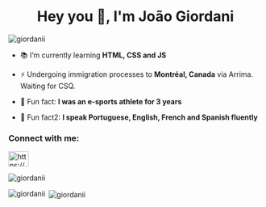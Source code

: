 <h1 align="center">Hey you 👋, I'm João Giordani</h1>
<p align="left"> <img src="https://komarev.com/ghpvc/?username=giordanii&label=Profile%20views&color=0e75b6&style=flat" alt="giordanii" /> </p>

- 📚 I’m currently learning **HTML, CSS and JS**

- ⚡ Undergoing immigration processes to **Montréal, Canada** via Arrima. Waiting for CSQ.

- 💬 Fun fact: **I was an e-sports athlete for 3 years**

- 💬 Fun fact2: **I speak Portuguese, English, French and Spanish fluently**

<h3 align="left">Connect with me:</h3>
<p align="left">
<a href="https://www.linkedin.com/in/joao-giordani/" target="blank"><img align="center" src="https://raw.githubusercontent.com/rahuldkjain/github-profile-readme-generator/master/src/images/icons/Social/linked-in-alt.svg" alt="https://www.linkedin.com/in/joao-giordani/" height="30" width="40" /></a>
</p>

<p><img align="center" src="https://github-readme-streak-stats.herokuapp.com/?user=giordanii&" alt="giordanii" /></p>

<p><img align="left" src="https://github-readme-stats.vercel.app/api/top-langs?username=giordanii&show_icons=true&locale=en&layout=compact" alt="giordanii" /></p>

<p>&nbsp;<img align="center" src="https://github-readme-stats.vercel.app/api?username=giordanii&show_icons=true&locale=en" alt="giordanii" /></p>

